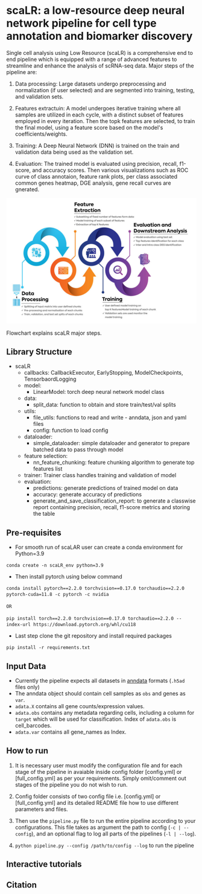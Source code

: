 # scaLR: a low-resource deep neural network pipeline for cell type annotation and biomarker discovery

Single cell analysis using Low Resource (scaLR) is a comprehensive end to end pipeline which is equipped with a range of advanced features to streamline and enhance the analysis of scRNA-seq data. Major steps of the pipeline are: 

1. Data processing: Large datasets undergo preprocessing and normalization (if user selected) and are segmented into training, testing, and validation sets. 

2. Features extractuin: A model undergoes iterative training where all samples are utilized in each cycle, with a distinct subset of features employed in every iteration. Then the topk features are selected, to train the final model, using a feature score based on the model's coefficients/weights.

3. Training: A Deep Neural Network (DNN) is trained on the train and validation data being used as the validation set.

4. Evaluation: The trained model is evaluated using precision, recall, f1-score, and accuracy scores. Then various visualizations such as ROC curve of class annotaion, feature rank plots, per class associated common genes heatmap, DGE analysis, gene recall curves are gnerated.

![image.jpg](Schematic-of-scPipeline.jpg)

Flowchart explains scaLR major steps.

## Library Structure

- scaLR
    - callbacks: CallbackExecutor, EarlyStopping, ModelCheckpoints, TensorbaordLogging
    - model:
        - LinearModel: torch deep neural network model class
    - data:
        - split_data: function to obtain and store train/test/val splits
    - utils:
        - file_utils: functions to read and write - anndata, json and yaml files
        - config: function to load config
    - dataloader:
        - simple_dataloader: simple dataloader and generator to prepare batched data to pass through model
    - feature selection:
        - nn_feature_chunking: feature chunking algorithm to generate top features list
    - trainer: Trainer class handles training and validation of model
    - evaluation:
        - predictions: generate predictions of trained model on data
        - accuracy: generate accuracy of predictions
        - generate_and_save_classification_report: to generate a classwise report containing precision, recall, f1-score metrics and storing the table

## Pre-requisites


- For smooth run of scaLAR user can create a conda environment for Python=3.9

```
conda create -n scaLR_env python=3.9

```

- Then install pytorch using below command

```
conda install pytorch==2.2.0 torchvision==0.17.0 torchaudio==2.2.0 pytorch-cuda=11.8 -c pytorch -c nvidia

OR

pip install torch==2.2.0 torchvision==0.17.0 torchaudio==2.2.0 --index-url https://download.pytorch.org/whl/cu118
```


- Last step clone the git repository and install required packages


```
pip install -r requirements.txt
```

## Input Data
- Currently the pipeline expects all datasets in [anndata](https://anndata.readthedocs.io/en/latest/tutorials/notebooks/getting-started.html) formats (`.h5ad` files only)
- The anndata object should contain cell samples as `obs` and genes as `var`.
- `adata.X` contains all gene counts/expression values.
- `adata.obs` contains any metadata regarding cells, including a column for `target` which will be used for classification. Index of `adata.obs` is cell_barcodes.
- `adata.var` contains all gene_names as Index.


## How to run

1. It is necessary user must modify the configuration file and for each stage of the pipeline in avaiable inside config folder [config.yml] or [full_config.yml] as per your requirements. Simply omit/comment out stages of the pipeline you do not wish to run.

2. Config folder consists of two config file i.e. [config.yml] or [full_config.yml] and its detailed README file how to use different parameters and files.   

3. Then use the `pipeline.py` file to run the entire pipeline according to your configurations. This file takes as argument the path to config (`-c | --config`), and an optional flag to log all parts of the pipelines (`-l | --log`).

4. `python pipeline.py --config /path/to/config --log` to run the pipeline

## Interactive tutorials

## Citation